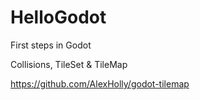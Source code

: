 # HelloGodot
First steps in Godot 

Collisions, TileSet & TileMap

https://github.com/AlexHolly/godot-tilemap
